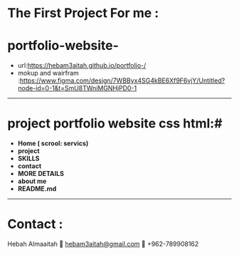 # The First Project For me :

# portfolio-website-
*  url:https://hebam3aitah.github.io/portfolio-/ 
*  mokup and wairfram :https://www.figma.com/design/7WBByx4SG4kBE6Xf9F6vjY/Untitled?node-id=0-1&t=SmU8TWniMGNHjPD0-1
---
# project portfolio website css html:#
- **Home ( scrool: servics)** 
- **project** 
- **SKILLS** 
- **contact**
- **MORE DETAILS**
- **about me**
- **README.md**
---
# Contact :
Hebah Almaaitah
📧 hebam3aitah@gmail.com
📱 +962-789908162

